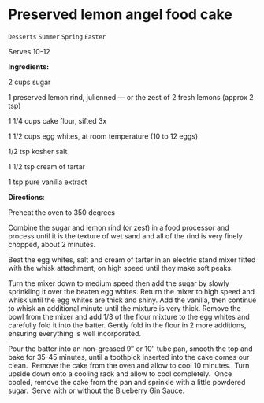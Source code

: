 # Preserved lemon angel food cake

`Desserts` `Summer` `Spring` `Easter`

Serves 10-12

**Ingredients:**

2 cups sugar

1 preserved lemon rind, julienned — or the zest of 2 fresh lemons (approx 2 tsp)

1 1/4 cups cake flour, sifted 3x

1 1/2 cups egg whites, at room temperature (10 to 12 eggs)

1/2 tsp kosher salt

1 1/2 tsp cream of tartar

1 tsp pure vanilla extract

 **Directions**: 

Preheat the oven to 350 degrees

Combine the sugar and lemon rind (or zest) in a food processor and process until it is the texture of wet sand and all of the rind is very finely chopped, about 2 minutes.

Beat the egg whites, salt and cream of tarter in an electric stand mixer fitted with the whisk attachment, on high speed until they make soft peaks.

Turn the mixer down to medium speed then add the sugar by slowly sprinkling it over the beaten egg whites. Return the mixer to high speed and whisk until the egg whites are thick and shiny. Add the vanilla, then continue to whisk an additional minute until the mixture is very thick. Remove the bowl from the mixer and add 1/3 of the flour mixture to the egg whites and carefully fold it into the batter. Gently fold in the flour in 2 more additions, ensuring everything is well incorporated.

Pour the batter into an non-greased 9″ or 10″ tube pan, smooth the top and bake for 35-45 minutes, until a toothpick inserted into the cake comes our clean.  Remove the cake from the oven and allow to cool 10 minutes.  Turn upside down onto a cooling rack and allow to cool completely.  Once cooled, remove the cake from the pan and sprinkle with a little powdered sugar.  Serve with or without the Blueberry Gin Sauce.      
